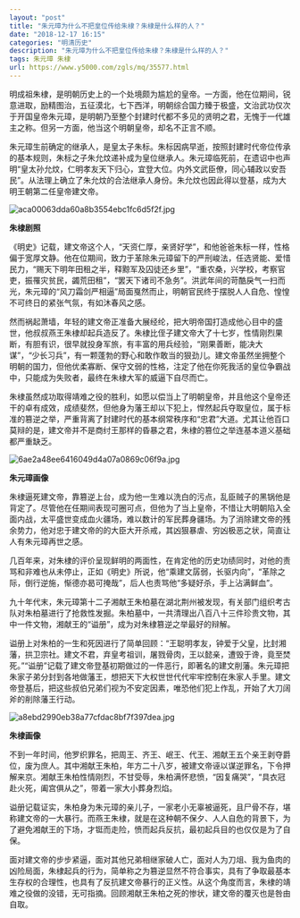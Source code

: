 ```yaml
---
layout: "post"
title: "朱元璋为什么不把皇位传给朱棣？朱棣是什么样的人？"
date: "2018-12-17 16:15"
categories: "明清历史"
description: "朱元璋为什么不把皇位传给朱棣？朱棣是什么样的人？"
tags: 朱元璋 朱棣
url: https://www.y5000.com/zgls/mq/35577.html
---
```






明成祖朱棣，是明朝历史上的一个处境颇为尴尬的皇帝。一方面，他在位期间，锐意进取，励精图治，五征漠北，七下西洋，明朝综合国力臻于极盛，文治武功仅次于开国皇帝朱元璋，是明朝乃至整个封建时代都不多见的贤明之君，无愧于一代雄主之称。但另一方面，他当这个明朝皇帝，却名不正言不顺。

朱元璋生前确定的继承人，是皇太子朱标。朱标因病早逝，按照封建时代帝位传承的基本规则，朱标之子朱允炆递补成为皇位继承人。朱元璋临死前，在遗诏中也声明“皇太孙允炆，仁明孝友天下归心，宜登大位。内外文武臣僚，同心辅政以安吾民”。从法理上确立了朱允炆的合法继承人身份。朱允炆也因此得以登基，成为大明王朝第二任皇帝建文帝。

![aca00063dda60a8b3554ebc1fc6d5f2f.jpg](https://img.y5000.com/uploads/allimg/181024/aca00063dda60a8b3554ebc1fc6d5f2f.jpg)

 **朱棣剧照**

《明史》记载，建文帝这个人，“天资仁厚，亲贤好学”，和他爸爸朱标一样，性格偏于宽厚文静。他在位期间，致力于革除朱元璋留下的严刑峻法，任选贤能、爱惜民力，“赐天下明年田租之半，释黥军及囚徒还乡里”，“重农桑，兴学校，考察官吏，振罹灾贫民，蠲荒田租”，“罢天下诸司不急务”。洪武年间的苛酷戾气一扫而光，朱元璋的“风刀霜剑严相逼”局面戛然而止，明朝官民终于摆脱人人自危、惶惶不可终日的紧张气氛，有如沐春风之感。

然而祸起萧墙，年轻的建文帝正准备大展经纶，把大明帝国打造成他心目中的盛世，他叔叔燕王朱棣却起兵造反了。朱棣比侄子建文帝大了十七岁，性情刚烈果断，有胆有识，很早就投身军旅，有丰富的用兵经验，“刚果善断，能决大谋”，“少长习兵”，有一颗蓬勃的野心和敢作敢当的狠劲儿。建文帝虽然坐拥整个明朝的国力，但他优柔寡断、保守文弱的性格，注定了他在你死我活的皇位争霸战中，只能成为失败者，最终在朱棣大军的威逼下自尽而亡。

朱棣虽然成功取得靖难之役的胜利，如愿以偿当上了明朝皇帝，并且他这个皇帝还干的卓有成效，成绩斐然，但他身为藩王却以下犯上，悍然起兵夺取皇位，属于标准的篡逆之举，严重背离了封建时代的基本纲常秩序和“忠君”大道。尤其让他百口莫辩的是，建文帝并不是商纣王那样的昏暴之君，朱棣的篡位之举连基本道义基础都严重缺乏。

![6ae2a48ee6416049d4a07a0869c06f9a.jpg](https://img.y5000.com/uploads/allimg/181024/6ae2a48ee6416049d4a07a0869c06f9a.jpg)

 **朱元璋画像**

朱棣逼死建文帝，靠篡逆上台，成为他一生难以洗白的污点，乱臣贼子的黑锅他是背定了。尽管他在任期间表现可圈可点，但他为了当上皇帝，不惜让大明朝陷入全面内战，太平盛世变成血火疆场，难以数计的军民葬身疆场。为了消除建文帝的残余势力，他对忠于建文帝的的大臣大开杀戒，其凶狠暴虐、穷凶极恶之状，简直让人有朱元璋再世之感。

几百年来，对朱棣的评价呈现鲜明的两面性，在肯定他的历史功绩同时，对他的责骂和非难也从未停止，正如《明史》所说，他“乘建文孱弱，长驱内向”，“革除之际，倒行逆施，惭德亦曷可掩哉”，后人也责骂他“多疑好杀，手上沾满鲜血”。

九十年代末，朱元璋第十二子湘献王朱柏墓在湖北荆州被发现，有关部门组织考古队对朱柏墓进行了抢救性发掘。朱柏墓中，一共清理出八百八十三件珍贵文物，其中一件文物，湘献王的“谥册”，成为对朱棣篡逆之举最好的辩解。

谥册上对朱柏的一生和死因进行了简单回顾：“王聪明孝友，钟爱于父皇，比封湘藩，拱卫宗社。建文不君，弃皇考祖训，屠戮骨肉，王以懿亲，遭毁于谗，竟至焚死。”“谥册”记载了建文帝登基初期做过的一件恶行，即著名的建文削藩。朱元璋把朱家子弟分封到各地做藩王，想把天下大权世世代代牢牢控制在朱家人手里。建文帝登基后，把这些叔伯兄弟们视为不安定因素，唯恐他们犯上作乱，开始了大刀阔斧的削除藩王行动。

![a8ebd2990eb38a77cfdac8bf7f397dea.jpg](https://img.y5000.com/uploads/allimg/181024/a8ebd2990eb38a77cfdac8bf7f397dea.jpg)

 **朱棣画像**

不到一年时间，他罗织罪名，把周王、齐王、岷王、代王、湘献王五个亲王剥夺爵位，废为庶人。其中湘献王朱柏，年方二十八岁，被建文帝诬以谋逆罪名，下令押解来京。湘献王朱柏性情刚烈，不甘受辱，朱柏满怀悲愤，“因复痛哭”，“具衣冠赴火死，阖宫俱从之”，带着一家大小葬身烈焰。

谥册记载证实，朱柏身为朱元璋的亲儿子，一家老小无辜被逼死，且尸骨不存，堪称建文帝的一大暴行。而燕王朱棣，就是在这种朝不保夕、人人自危的背景下，为了避免湘献王的下场，才铤而走险，愤而起兵反抗，最初起兵目的也仅仅是为了自保。

面对建文帝的步步紧逼，面对其他兄弟相继家破人亡，面对人为刀俎、我为鱼肉的凶险局面，朱棣起兵的行为，简单称之为篡逆显然不符合事实，具有了争取最基本生存权的合理性，也具有了反抗建文帝暴行的正义性。从这个角度而言，朱棣的靖难之役做的没错，无可指摘。回顾湘献王朱柏之死的惨状，建文帝的覆灭也是咎由自取。
